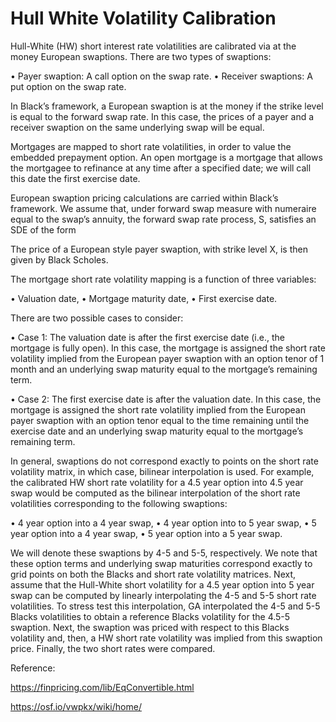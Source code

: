 # Hull White Volatility Calibration


Hull-White (HW) short interest rate volatilities are calibrated via at the money European swaptions. There are two types of swaptions:

•	Payer swaption: A call option on the swap rate.
•	Receiver swaptions: A put option on the swap rate.

In Black’s framework, a European swaption is at the money if the strike level is equal to the forward swap rate. In this case, the prices of a payer and a receiver swaption on the same underlying swap will be equal. 

Mortgages are mapped to short rate volatilities, in order to value the embedded prepayment option. An open mortgage is a mortgage that allows the mortgagee to refinance at any time after a specified date; we will call this date the first exercise date.

European swaption pricing calculations are carried within Black’s framework. We assume that, under forward swap measure with numeraire equal to the swap’s annuity, the forward swap rate process, S, satisfies an SDE of the form 

The price of a European style payer swaption, with strike level X, is then given by Black Scholes. 

The mortgage short rate volatility mapping is a function of three variables:

•	Valuation date,
•	Mortgage maturity date,
•	First exercise date.

There are two possible cases to consider:

•	Case 1: The valuation date is after the first exercise date (i.e., the mortgage is fully open). In this case, the mortgage is assigned the short rate volatility implied from the European payer swaption with an option tenor of 1 month and an underlying swap maturity equal to the mortgage’s remaining term. 

•	Case 2: The first exercise date is after the valuation date. In this case, the mortgage is assigned the short rate volatility implied from the European payer swaption with an option tenor equal to the time remaining until the exercise date and an underlying swap maturity equal to the mortgage’s remaining term. 

In general, swaptions do not correspond exactly to points on the short rate volatility matrix, in which case, bilinear interpolation is used. For example, the calibrated HW short rate volatility for a 4.5 year option into 4.5 year swap would be computed as the bilinear interpolation of the short rate volatilities corresponding to the following swaptions:

•	4 year option into a 4 year swap, 
•	4 year option into to 5 year swap,
•	5 year option into a 4 year swap,
•	5 year option into a 5 year swap.

We will denote these swaptions by 4-5 and 5-5, respectively. We note that these option terms and underlying swap maturities correspond exactly to grid points on both the Blacks and short rate volatility matrices. Next, assume that the Hull-White short volatility for a 4.5 year option into 5 year swap can be computed by linearly interpolating the 4-5 and 5-5 short rate volatilities. To stress test this interpolation, GA interpolated the 4-5 and 5-5 Blacks volatilities to obtain a reference Blacks volatility for the 4.5-5 swaption. Next, the swaption was priced with respect to this Blacks volatility and, then, a HW short rate volatility was implied from this swaption price. Finally, the two short rates were compared. 


Reference:

https://finpricing.com/lib/EqConvertible.html

https://osf.io/vwpkx/wiki/home/

